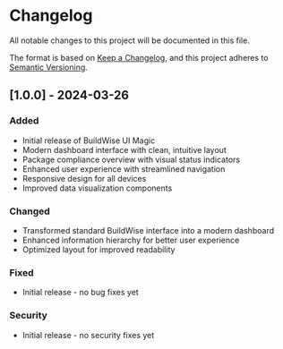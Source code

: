 # Changelog

All notable changes to this project will be documented in this file.

The format is based on [Keep a Changelog](https://keepachangelog.com/en/1.0.0/),
and this project adheres to [Semantic Versioning](https://semver.org/spec/v2.0.0.html).

## [1.0.0] - 2024-03-26

### Added
- Initial release of BuildWise UI Magic
- Modern dashboard interface with clean, intuitive layout
- Package compliance overview with visual status indicators
- Enhanced user experience with streamlined navigation
- Responsive design for all devices
- Improved data visualization components

### Changed
- Transformed standard BuildWise interface into a modern dashboard
- Enhanced information hierarchy for better user experience
- Optimized layout for improved readability

### Fixed
- Initial release - no bug fixes yet

### Security
- Initial release - no security fixes yet

